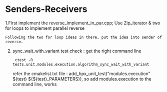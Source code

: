 # Senders-Receivers
1.First implement the reverse_implement_in_par.cpp; Use Zip_iterator & two for loops to implement parallel reverse 

    Following the two for loop ideas in there, put the idea into sender of reverse.



2. sync_wait_with_variant test check : get the right command line

        ctest -R tests.unit.modules.execution.algorithm_sync_wait_with_variant
        
    refer the cmakelist.txt file :
        add_hpx_unit_test("modules.execution" ${test} ${${test}_PARAMETERS}), so add modules.execution to the command line, works
    
